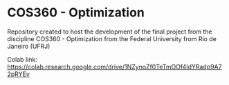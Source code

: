 # COS360 - Optimization
Repository created to host the development of the final project from the discipline COS360 - Optimization from the Federal University from Rio de Janeiro (UFRJ)

Colab link: https://colab.research.google.com/drive/1NZynoZf0TeTmOOf4IdYRadp9A72pRYEv
